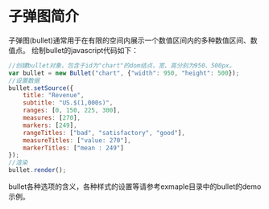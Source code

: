 子弹图简介
========

子弹图(bullet)通常用于在有限的空间内展示一个数值区间内的多种数值区间、数值点。 绘制bullet的javascript代码如下：

```javascript
//创建bullet对象，包含于id为"chart"的dom结点，宽、高分别为950、500px。
var bullet = new Bullet("chart", {"width": 950, "height": 500});
//设置数据
bullet.setSource({
    title: "Revenue",
    subtitle: "US.$(1,000s)", 
    ranges: [0, 150, 225, 300],
    measures: [270],
    markers: [249],
    rangeTitles: ["bad", "satisfactory", "good"],
    measureTitles: ["value: 270"],
    markerTitles: ["mean : 249"] 
});
//渲染
bullet.render();
```

bullet各种选项的含义，各种样式的设置等请参考exmaple目录中的bullet的demo示例。 

